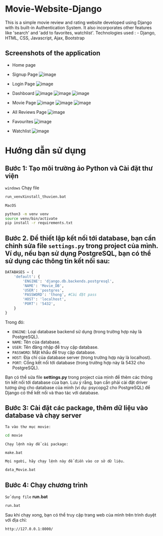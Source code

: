 # Movie-Website-Django
This is a simple movie review and rating website developed using Django with its built-in Authentication System. It also incorporates other features like 'search' and 'add to favorites, watchlist'. 
Technologies used : - Django, HTML, CSS, Javascript, Ajax, Bootstrap
## Screenshots of the application

* Home page


* Signup Page
![image](https://github.com/truongvanthong/Project-Movie-App/assets/82353328/69add950-d12c-4c66-a250-e2d98835b104)

* Login Page
![image](https://github.com/truongvanthong/Project-Movie-App/assets/82353328/420249c8-0f0e-49ce-849c-a63a717de420)

* Dashboard
![image](https://user-images.githubusercontent.com/82353328/233965281-55c7d1b7-2a57-4569-a842-2c0303a032ce.png)
![image](https://user-images.githubusercontent.com/82353328/233965386-9b6eac13-5383-4067-bd64-8ba29620ba87.png)
![image](https://user-images.githubusercontent.com/82353328/233965439-19b5f98e-9d3d-4e33-8dbc-fc5504d84016.png)



* Movie Page
![image](https://user-images.githubusercontent.com/82353328/233852073-32ac64a0-b4e4-4dda-b03d-7ffbb0b982f4.png)
![image](https://user-images.githubusercontent.com/82353328/233852091-58ec1296-5d0e-4599-9cf0-a1714edd6284.png)
![image](https://user-images.githubusercontent.com/82353328/233852101-80a680b5-91a8-4330-bd9b-b55b690b18f2.png)

* All Reviews Page
![image](https://user-images.githubusercontent.com/82353328/233852125-9cfb932e-e20b-4701-a4e6-8e441aaeedd4.png)

* Favourites
![image](https://user-images.githubusercontent.com/82353328/233852172-3b8043b7-bff4-4c1b-a0ae-a7e235c10b5e.png)


* Watchlist
![image](https://user-images.githubusercontent.com/82353328/233852139-b49d4806-bf5f-4684-9668-f219fd4285d0.png)

# Hướng dẫn sử dụng
## Bước 1: Tạo môi trường ảo Python và Cài đặt thư viện 
`windows`
Chạy file
```bash
run_venvXinstall_thuvien.bat
 ```
`MacOS`
```bash
python3 -m venv venv
source venv/bin/activate
pip install -r requirements.txt
```


## Bước 2. Để thiết lập kết nối tới database, bạn cần chỉnh sửa file `settings.py` trong project của mình. Ví dụ, nếu bạn sử dụng PostgreSQL, bạn có thể sử dụng các thông tin kết nối sau:

```python
DATABASES = {
    'default': {
        'ENGINE': 'django.db.backends.postgresql',
        'NAME': 'Movie_DB',                      
        'USER': 'postgres',
        'PASSWORD': 'thong', #Cài đặt pass
        'HOST': 'localhost',
        'PORT': '5432',
    }
}
```
Trong đó:

- `ENGINE`: Loại database backend sử dụng (trong trường hợp này là PostgreSQL).
- `NAME`: Tên của database.
- `USER`: Tên đăng nhập để truy cập database.
- `PASSWORD`: Mật khẩu để truy cập database.
- `HOST`: Địa chỉ của database server (trong trường hợp này là localhost).
- `PORT`: Cổng kết nối tới database (trong trường hợp này là 5432 cho PostgreSQL).

Bạn có thể sửa file **settings.py** trong project của mình để thêm các thông tin kết nối tới database của bạn. Lưu ý rằng, bạn cần phải cài đặt driver tương ứng cho database của mình (ví dụ: psycopg2 cho PostgreSQL) để Django có thể kết nối và thao tác với database.

## Bước 3: Cài đặt các package, thêm dữ liệu vào database và chạy server
`Ta vào thư mục movie:`
```bash
cd movie
```

`Chạy lệnh này để cài package:`
```bash
make.bat
```

`Mọi người, hãy chạy lệnh này để điền vào cơ sở dữ liệu.`
```bash
data_Movie.bat
```

## Bước 4: Chạy chương trình
`Sử dụng file` **run.bat**
```bash
run.bat
```
Sau khi chạy xong, bạn có thể truy cập trang web của mình trên trình duyệt với địa chỉ:
```bash
http://127.0.0.1:8000/
```
